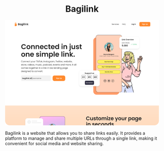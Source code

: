 <h1 align="center">Bagilink</h1>

<p align="center">
  <img src="/bagilink-preview.png" />
</p>

Bagilink is a website that allows you to share links easily. It provides a platform to manage and share multiple URLs through a single link, making it convenient for social media and website sharing.

